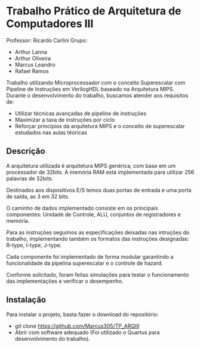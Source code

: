 # Trabalho Prático de Arquitetura de Computadores III
Professor: Ricardo Carlini
Grupo:

* Arthur Lanna
* Arthur Oliveira
* Marcus Leandro
* Rafael Ramos

Trabalho utilizando Microprocessador com o conceito Superescalar com Pipeline de Instruções em VerilogHDL baseado na Arquitetura MIPS.
Durante o desenvolvimento do trabalho, buscamos atender aos requisitos de:

* Utilizar técnicas avançadas de pipeline de instruções
* Maximizar a taxa de instruções por ciclo
* Reforçar princípios da arquitetura MIPS e o conceito de superescalar estudados nas aulas téoricas

## Descrição

A arquitetura utilizada é arquitetura MIPS genérica, com base em um processador de 32bits. A memória RAM está implementada para utilizar 256 palavras de 32bits. 

Destinados aos dispositivos E/S temos duas portas de entrada e uma porta de saída, as 3 em 32 bits.

O caminho de dados implementado consiste em os principais componentes: Unidade de Controle, ALU, conjuntos de registradores e memória.

Para as instruções seguimos as especificações deixadas nas intruções do trabalho, implementando também os formatos das instruções designadas: R-type, I-type, J-type.

Cada componente foi implementado de forma modular garantindo a funcionalidade da pipelina superescalar e o controle de hazard.

Conforme solicitado, foram feitas simulações para testar o funcionamento das implementações e verificar o desempenho.

## Instalação

Para instalar o projeto, basta fazer o download do repositório:

* git clone https://github.com/Marcus305/TP_ARQIII
* Abrir com software adequado (Foi utilizado o Quartus para desenvolvimento do trabalho).

